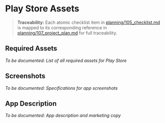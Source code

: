 # Play Store Assets

> **Traceability:** Each atomic checklist item in [planning/105_checklist.md](planning/105_checklist.md) is mapped to its corresponding reference in [planning/107_project_plan.md](planning/107_project_plan.md) for full traceability.

## Required Assets
*To be documented: List of all required assets for Play Store*

## Screenshots
*To be documented: Specifications for app screenshots*

## App Description
*To be documented: App description and marketing copy*
